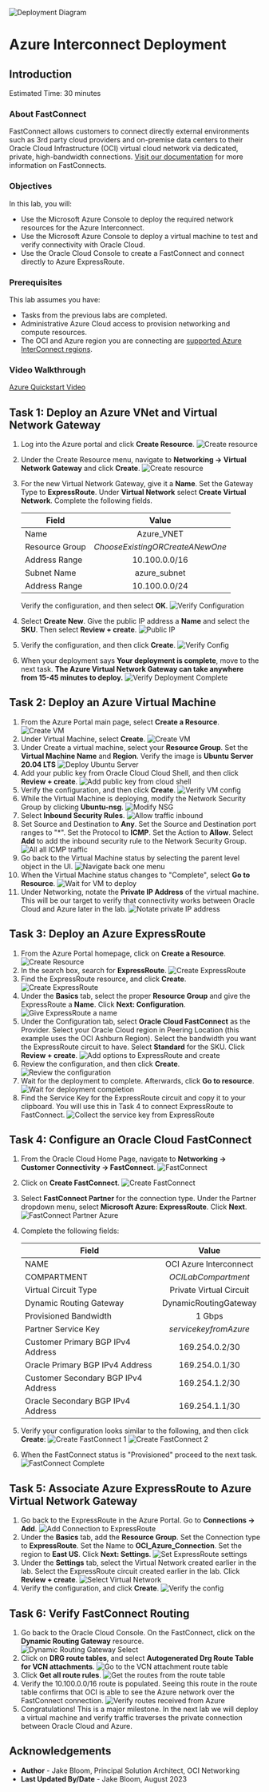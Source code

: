 ![Deployment Diagram](../oci-multicloud-connectivity/fastconnect/images_azure_interconnect/topology-interconnect.png)

# Azure Interconnect Deployment

## Introduction

Estimated Time: 30 minutes

### About FastConnect

FastConnect allows customers to connect directly external environments such as 3rd party cloud providers and on-premise data centers to their Oracle Cloud Infrastructure (OCI) virtual cloud network via dedicated, private, high-bandwidth connections. [Visit our documentation](https://docs.oracle.com/en-us/iaas/Content/Network/Tasks/Overview_of_VCNs_and_Subnets.htm) for more information on FastConnects.

### Objectives

In this lab, you will:

* Use the Microsoft Azure Console to deploy the required network resources for the Azure Interconnect.
* Use the Microsoft Azure Console to deploy a virtual machine to test and verify connectivity with Oracle Cloud.
* Use the Oracle Cloud Console to create a FastConnect and connect directly to Azure ExpressRoute.

### Prerequisites

This lab assumes you have:

* Tasks from the previous labs are completed.
* Administrative Azure Cloud access to provision networking and compute resources.
* The OCI and Azure region you are connecting are [supported Azure InterConnect regions](https://learn.microsoft.com/en-us/azure/virtual-machines/workloads/oracle/oracle-oci-overview#region-availability).

### Video Walkthrough

[Azure Quickstart Video](youtube:97dyUveTasQ:large)

## Task 1: Deploy an Azure VNet and Virtual Network Gateway

1. Log into the Azure portal and click **Create Resource**.
    ![Create resource](..//oci-multicloud-connectivity/fastconnect/images_azure_interconnect/vnet-gw-1.png)
2. Under the Create Resource menu, navigate to **Networking -> Virtual Network Gateway** and click **Create**.
    ![Create resource](..//oci-multicloud-connectivity/fastconnect/images_azure_interconnect/vnet-gw-2.png)
3. For the new Virtual Network Gateway, give it a **Name**. Set the Gateway Type to **ExpressRoute**. Under **Virtual Network** select **Create Virtual Network**. Complete the following fields.

    |                  **Field**              |    **Value**  |
    |----------------------------------------|:------------:|
    |Name |    Azure_VNET    |
    |Resource Group |  _ChooseExistingORCreateANewOne_    |
    |Address Range|    10.100.0.0/16    |
    |Subnet Name|  azure_subnet  |
    |Address Range|  10.100.0.0/24  |

    Verify the configuration, and then select **OK**.
    ![Verify Configuration](..//oci-multicloud-connectivity/fastconnect/images_azure_interconnect/vnet-gw-3.png)
4. Select **Create New**. Give the public IP address a **Name** and select the **SKU**. Then select **Review + create**.
    ![Public IP](..//oci-multicloud-connectivity/fastconnect/images_azure_interconnect/vnet-gw-4.png)
5. Verify the configuration, and then click **Create**.
    ![Verify Config](..//oci-multicloud-connectivity/fastconnect/images_azure_interconnect/vnet-gw-5.png)
6. When your deployment says **Your deployment is complete**, move to the next task. **The Azure Virtual Network Gateway can take anywhere from 15-45 minutes to deploy.**
    ![Verify Deployment Complete](..//oci-multicloud-connectivity/fastconnect/images_azure_interconnect/vnet-gw-6.png)

## Task 2: Deploy an Azure Virtual Machine

1. From the Azure Portal main page, select **Create a Resource**.
    ![Create VM](..//oci-multicloud-connectivity/fastconnect/images_azure_interconnect/azure-vm-1.png)
2. Under Virtual Machine, select **Create**.
    ![Create VM](..//oci-multicloud-connectivity/fastconnect/images_azure_interconnect/azure-vm-2.png)
3. Under Create a virtual machine, select your **Resource Group**. Set the **Virtual Machine Name** and **Region**. Verify the image is **Ubuntu Server 20.04 LTS**
    ![Deploy Ubuntu Server](..//oci-multicloud-connectivity/fastconnect/images_azure_interconnect/azure-vm-3.png)
4. Add your public key from Oracle Cloud Cloud Shell, and then click **Review + create**.
    ![Add public key from cloud shell](..//oci-multicloud-connectivity/fastconnect/images_azure_interconnect/azure-vm-4.png)
5. Verify the configuration, and then click **Create**.
    ![Verify VM config](..//oci-multicloud-connectivity/fastconnect/images_azure_interconnect/azure-vm-5.png)
6. While the Virtual Machine is deploying, modify the Network Security Group by clicking **Ubuntu-nsg**.
    ![Modify NSG](..//oci-multicloud-connectivity/fastconnect/images_azure_interconnect/azure-vm-6.png)
7. Select **Inbound Security Rules**.
    ![Allow traffic inbound](..//oci-multicloud-connectivity/fastconnect/images_azure_interconnect/azure-vm-7.png)
8. Set Source and Destination to **Any**. Set the Source and Destination port ranges to "*". Set the Protocol to **ICMP**. Set the Action to **Allow**. Select **Add** to add the inbound security rule to the Network Security Group.
    ![All all ICMP traffic](..//oci-multicloud-connectivity/fastconnect/images_azure_interconnect/azure-vm-8.png)
9. Go back to the Virtual Machine status by selecting the parent level object in the UI.
    ![Navigate back one menu](..//oci-multicloud-connectivity/fastconnect/images_azure_interconnect/azure-vm-9.png)
10. When the Virtual Machine status changes to "Complete", select **Go to Resource**.
    ![Wait for VM to deploy](..//oci-multicloud-connectivity/fastconnect/images_azure_interconnect/azure-vm-10.png)
11. Under Networking, notate the **Private IP Address** of the virtual machine. This will be our target to verify that connectivity works between Oracle Cloud and Azure later in the lab.
    ![Notate private IP address](..//oci-multicloud-connectivity/fastconnect/images_azure_interconnect/azure-vm-11.png)

## Task 3: Deploy an Azure ExpressRoute

1. From the Azure Portal homepage, click on **Create a Resource**.
    ![Create Resource](..//oci-multicloud-connectivity/fastconnect/images_azure_interconnect/expressroute-1.png)
2. In the search box, search for **ExpressRoute**.
    ![Create ExpressRoute](..//oci-multicloud-connectivity/fastconnect/images_azure_interconnect/expressroute-2.png)
3. Find the ExpressRoute resource, and click **Create**.
    ![Create ExpressRoute](..//oci-multicloud-connectivity/fastconnect/images_azure_interconnect/expressroute-3.png)
4. Under the **Basics** tab, select the proper **Resource Group** and give the ExpressRoute a **Name**. Click **Next: Configuration**.
    ![Give ExpressRoute a name](..//oci-multicloud-connectivity/fastconnect/images_azure_interconnect/expressroute-4.png)
5. Under the Configuration tab, select **Oracle Cloud FastConnect** as the Provider. Select your Oracle Cloud region in Peering Location (this example uses the OCI Ashburn Region). Select the bandwidth you want the ExpressRoute circuit to have. Select **Standard** for the SKU. Click **Review + create**.
    ![Add options to ExpressRoute and create](..//oci-multicloud-connectivity/fastconnect/images_azure_interconnect/expressroute-5.png)
6. Review the configuration, and then click **Create**.
    ![Review the configuration](..//oci-multicloud-connectivity/fastconnect/images_azure_interconnect/expressroute-6.png)
7. Wait for the deployment to complete. Afterwards, click **Go to resource**.
    ![Wait for deployment completion](..//oci-multicloud-connectivity/fastconnect/images_azure_interconnect/expressroute-7.png)
8. Find the Service Key for the ExpressRoute circuit and copy it to your clipboard. You will use this in Task 4 to connect ExpressRoute to FastConnect.
    ![Collect the service key from ExpressRoute](..//oci-multicloud-connectivity/fastconnect/images_azure_interconnect/expressroute-8.png)

## Task 4: Configure an Oracle Cloud FastConnect

1. From the Oracle Cloud Home Page, navigate to **Networking -> Customer Connectivity -> FastConnect**.
    ![FastConnect](..//oci-multicloud-connectivity/fastconnect/images_azure_interconnect/fastconnect-1.png)
2. Click on **Create FastConnect**.
    ![Create FastConnect](..//oci-multicloud-connectivity/fastconnect/images_azure_interconnect/fastconnect-2.png)
3. Select **FastConnect Partner** for the connection type. Under the Partner dropdown menu, select **Microsoft Azure: ExpressRoute**. Click **Next**.
    ![FastConnect Partner Azure](..//oci-multicloud-connectivity/fastconnect/images_azure_interconnect/fastconnect-3.png)
4. Complete the following fields:

    |                  **Field**              |    **Value**  |
    |----------------------------------------|:------------:|
    |NAME |    OCI Azure Interconnect    |
    |COMPARTMENT |  _OCILabCompartment_    |
    |Virtual Circuit Type|    Private Virtual Circuit    |
    |Dynamic Routing Gateway|  DynamicRoutingGateway  |
    |Provisioned Bandwidth|    1 Gbps    |
    |Partner Service Key|    _servicekeyfromAzure_    |
    |Customer Primary BGP IPv4 Address|    169.254.0.2/30    |
    |Oracle Primary BGP IPv4 Address|    169.254.0.1/30    |
    |Customer Secondary BGP IPv4 Address|    169.254.1.2/30    |
    |Oracle Secondary BGP IPv4 Address|    169.254.1.1/30   |

5. Verify your configuration looks similar to the following, and then click **Create**:
    ![Create FastConnect 1](..//oci-multicloud-connectivity/fastconnect/images_azure_interconnect/fastconnect-4.png)
    ![Create FastConnect 2](..//oci-multicloud-connectivity/fastconnect/images_azure_interconnect/fastconnect-5.png)
6. When the FastConnect status is "Provisioned" proceed to the next task.
    ![FastConnect Complete](..//oci-multicloud-connectivity/fastconnect/images_azure_interconnect/fastconnect-6.png)

## Task 5: Associate Azure ExpressRoute to Azure Virtual Network Gateway

1. Go back to the ExpressRoute in the Azure Portal. Go to **Connections -> Add**.
    ![Add Connection to ExpressRoute](..//oci-multicloud-connectivity/fastconnect/images_azure_interconnect/expressroute-9.png)
2. Under the **Basics** tab, add the **Resource Group**. Set the Connection type to **ExpressRoute**. Set the Name to **OCI\_Azure_Connection**. Set the region to **East US**. Click **Next: Settings**.
    ![Set ExpressRoute settings](..//oci-multicloud-connectivity/fastconnect/images_azure_interconnect/expressroute-10.png)
3. Under the **Settings** tab, select the Virtual Network created earlier in the lab. Select the ExpressRoute circuit created earlier in the lab. Click **Review + create**.
    ![Select Virtual Network](..//oci-multicloud-connectivity/fastconnect/images_azure_interconnect/expressroute-11.png)
4. Verify the configuration, and click **Create**.
    ![Verify the config](..//oci-multicloud-connectivity/fastconnect/images_azure_interconnect/expressroute-12.png)

## Task 6: Verify FastConnect Routing

1. Go back to the Oracle Cloud Console. On the FastConnect, click on the **Dynamic Routing Gateway** resource.
    ![Dynamic Routing Gateway Select](..//oci-multicloud-connectivity/fastconnect/images_azure_interconnect/fastconnect-7.png)
2. Click on **DRG route tables**, and select **Autogenerated Drg Route Table for VCN attachments**.
    ![Go to the VCN attachment route table](..//oci-multicloud-connectivity/fastconnect/images_azure_interconnect/fastconnect-8.png)
3. Click **Get all route rules**.
    ![Get the routes from the route table](..//oci-multicloud-connectivity/fastconnect/images_azure_interconnect/fastconnect-9.png)
4. Verify the 10.100.0.0/16 route is populated. Seeing this route in the route table confirms that OCI is able to see the Azure network over the FastConnect connection.
    ![Verify routes received from Azure](..//oci-multicloud-connectivity/fastconnect/images_azure_interconnect/fastconnect-10.png)
5. Congratulations! This is a major milestone. In the next lab we will deploy a virtual machine and verify traffic traverses the private connection between Oracle Cloud and Azure.

## Acknowledgements

* **Author** - Jake Bloom, Principal Solution Architect, OCI Networking
* **Last Updated By/Date** - Jake Bloom, August 2023